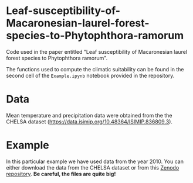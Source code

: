 # Leaf-susceptibility-of-Macaronesian-laurel-forest-species-to-Phytophthora-ramorum
Code used in the paper entitled "Leaf susceptibility of Macaronesian laurel forest species to Phytophthora ramorum".

The functions used to compute the climatic suitability can be found in the second cell of the `Example.ipynb` notebook provided in the repository.

# Data

Mean temperature and precipitation data were obtained from the the CHELSA dataset (https://data.isimip.org/10.48364/ISIMIP.836809.3). 

# Example

In this particular example we have used data from the year 2010. You can either download the data from the CHELSA dataset or from this [Zenodo repository](). **Be careful, the files are quite big!**
